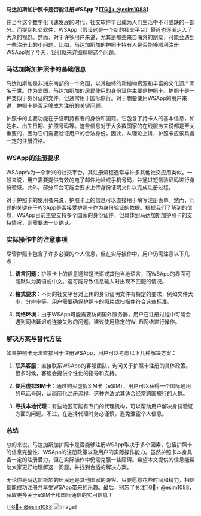 **马达加斯加护照卡是否能注册WSApp？[[TG💪+ @esim1088](https://t.me/s/esim1088)]**

在当今这个数字化飞速发展的时代，社交软件早已成为人们生活中不可或缺的一部分。而提到社交软件，WSApp（假设这是一个新的社交平台）最近也逐渐走入了大众的视野。然而，对于许多用户来说，尤其是那些来自海外的朋友，可能会遇到一些注册上的小问题。比如，马达加斯加的护照卡持有人是否能够顺利注册WSApp呢？今天，我们就来详细聊聊这个问题。

### 马达加斯加护照卡的基础信息

马达加斯加是非洲东南部的一个岛国，以其独特的动植物资源和丰富的文化遗产闻名于世。作为岛国，马达加斯加的居民使用的身份证件主要是护照卡。护照卡是一种类似于身份证的文件，但通常用于国际旅行。对于想要使用WSApp的用户来说，护照卡是否足够成为注册的关键问题。

护照卡的主要功能在于证明持有者的身份和国籍。它包含了持卡人的基本信息，如姓名、出生日期、护照号码等。这些信息对于大多数国家的在线服务来说都是至关重要的，因为它们需要验证用户的合法身份。因此，从理论上讲，护照卡应该具备一定的注册资格。

### WSApp的注册要求

WSApp作为一个新兴的社交平台，其注册流程通常与许多其他社交应用类似。一般来说，用户需要提供有效的电子邮件地址或手机号码，并通过短信验证码进行身份验证。此外，部分平台可能会要求上传身份证明文件以完成注册过程。

对于护照卡的使用者来说，护照卡上的信息可以直接用于填写注册表单。然而，问题的关键在于WSApp是否接受护照卡作为身份验证的依据。根据我们了解到的信息，WSApp目前主要支持多个国家的身份证件，但具体到马达加斯加护照卡的支持情况，则需要进一步确认。

### 实际操作中的注意事项

尽管护照卡包含了许多必要的个人信息，但在实际操作中，用户仍需注意以下几点：

1. **语言问题**：护照卡上的信息通常是法语或其他当地语言，而WSApp的界面可能默认为英语或中文。这可能导致信息输入时出现不匹配的情况。
   
2. **格式要求**：不同的社交平台对上传的身份证明文件有特定的要求，例如文件大小、分辨率等。用户需要确保护照卡的照片或扫描件符合这些标准。

3. **网络环境**：由于WSApp可能需要访问国外服务器，用户在注册过程中可能会遇到网络延迟或连接失败的问题。建议使用稳定的Wi-Fi网络进行操作。

### 解决方案与替代方法

如果护照卡无法直接用于注册WSApp，用户可以考虑以下几种解决方案：

1. **联系客服**：直接联系WSApp的客服团队，询问关于护照卡注册的具体政策。很多时候，客服会提供个性化的指导和支持。

2. **使用虚拟SIM卡**：通过购买虚拟SIM卡（eSIM），用户可以获得一个国际通用的电话号码，从而简化注册流程。这种方法尤其适合经常跨国旅行的人群。

3. **寻找本地代理**：有些地区可能有专门的代理机构，可以帮助用户解决身份验证方面的问题。不过，在选择代理时务必谨慎，避免泄露个人信息。

### 总结

总的来说，马达加斯加护照卡是否能够注册WSApp取决于多个因素，包括护照卡的信息完整性、WSApp的注册政策以及用户的实际操作能力。虽然护照卡本身具备一定的注册潜力，但在实际操作中仍需克服一些障碍。希望本文提供的信息能帮助大家更好地理解这一问题，并找到合适的解决方案。

无论你是马达加斯加的居民还是其他国家的游客，只要愿意花些时间和精力，相信都能成功注册并享受WSApp带来的乐趣。最后，别忘了关注[TG💪+ @esim1088](https://t.me/s/esim1088)，获取更多关于eSIM卡和国际通信的实用信息！

[[TG💪+ @esim1088](https://t.me/s/esim1088) ![Image](https://i.postimg.cc/4NQfJmqS/Snipaste-2025-05-13-00-14-12.png)]